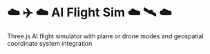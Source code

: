 # ☁️ ✈️ ☁️ AI Flight Sim ☁️ 🛰️ ☁️

Three.js AI flight simulator with plane or drone modes and geospatial coordinate system integration
